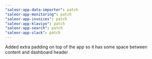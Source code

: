 ```yaml
---
"saleor-app-data-importer": patch
"saleor-app-monitoring": patch
"saleor-app-invoices": patch
"saleor-app-klaviyo": patch
"saleor-app-search": patch
"saleor-app-slack": patch
---
```


Added extra padding on top of the app so it has some space between content and dashboard header
